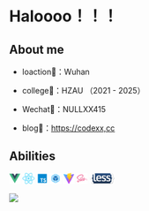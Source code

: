 # Haloooo！！！

## About me

- loaction🏡：Wuhan

- college🚥：HZAU （2021 - 2025）

- Wechat💌：NULLXX415

- blog🔗：[https://codexx,cc](https://codexx.cc)

  

## Abilities

<a href="https://v3.cn.vuejs.org"><code><img height="20" src="./images/vue.png"></code></a>
<a href="https://reactjs.org/"><code><img height="20" src="./images/react.svg"></code></a>
<a href="https://www.tslang.cn/index.html"><code><img height="20" src="./images/typescript.png"></code></a>
<a href="https://webpack.js.org/"><code><img height="20" src="./images/webpack.svg"></code></a>
<a href="https://cn.vitejs.dev"><code><img height="20" src="./images/vite.png"></code></a>
<a href="https://sass-lang.com"><code><img height="20" src="./images/sass2.png"></code></a>
<a href="https://sass-lang.com"><code><img height="20" src="./images/less.png"></code></a>

![](https://github-readme-stats.vercel.app/api/top-langs/?username=Bluex-xx&layout=compact&langs_count=6)

